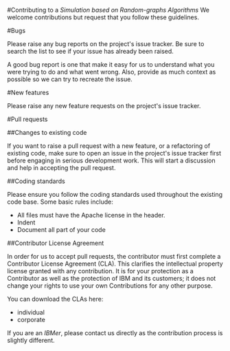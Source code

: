 #Contributing to a *Simulation based on Random-graphs Algorithms*
We welcome contributions but request that you follow these guidelines.

#Bugs

Please raise any bug reports on the project's issue tracker. Be sure to search the list to see if your issue has already been raised.

A good bug report is one that make it easy for us to understand what you were trying to do and what went wrong. Also, provide as much context as possible so we can try to recreate the issue.

#New features

Please raise any new feature requests on the project's issue tracker.

#Pull requests

##Changes to existing code

If you want to raise a pull request with a new feature, or a refactoring of existing code, make sure to open an issue in the project's issue tracker first before engaging in serious development work. This will start a discussion and help in accepting the pull request.

##Coding standards

Please ensure you follow the coding standards used throughout the existing code base. Some basic rules include:

- All files must have the Apache license in the header.
- Indent 
- Document all part of your code

##Contributor License Agreement

In order for us to accept pull requests, the contributor must first complete a Contributor License Agreement (CLA). This clarifies the intellectual property license granted with any contribution. It is for your protection as a Contributor as well as the protection of IBM and its customers; it does not change your rights to use your own Contributions for any other purpose.

You can download the CLAs here:

- individual
- corporate

If you are an *IBMer*, please contact us directly as the contribution process is slightly different.
